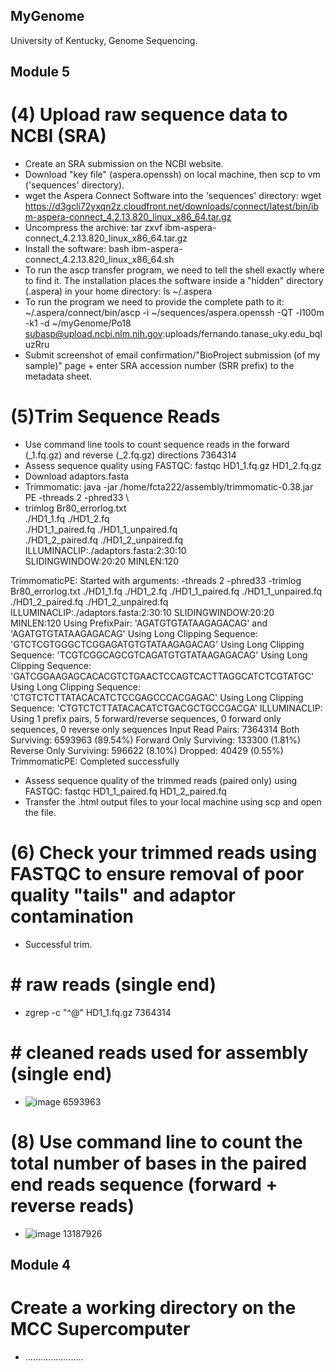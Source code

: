 ## MyGenome
University of Kentucky, Genome Sequencing.

## Module 5
# (4) Upload raw sequence data to NCBI (SRA)
- Create an SRA submission on the NCBI website.
- Download "key file" (aspera.openssh) on local machine, then scp to vm ('sequences' directory).
- wget the Aspera Connect Software into the 'sequences' directory:  wget https://d3gcli72yxqn2z.cloudfront.net/downloads/connect/latest/bin/ibm-aspera-connect_4.2.13.820_linux_x86_64.tar.gz
- Uncompress the archive: tar zxvf ibm-aspera-connect_4.2.13.820_linux_x86_64.tar.gz
- Install the software: bash ibm-aspera-connect_4.2.13.820_linux_x86_64.sh
- To run the ascp transfer program, we need to tell the shell exactly where to find it. The installation places the software inside a "hidden" directory (.aspera) in your home directory: ls ~/.aspera
- To run the program we need to provide the complete path to it: ~/.aspera/connect/bin/ascp -i ~/sequences/aspera.openssh -QT -l100m -k1 -d ~/myGenome/Po18 subasp@upload.ncbi.nlm.nih.gov:uploads/fernando.tanase_uky.edu_bqluzRru
- Submit screenshot of email confirmation/"BioProject submission (of my sample)" page + enter SRA accession number (SRR prefix) to the metadata sheet.

# (5)Trim Sequence Reads
- Use command line tools to count sequence reads in the forward (_1.fq.gz) and reverse (_2.fq.gz) directions
  7364314
- Assess sequence quality using FASTQC: fastqc HD1_1.fq.gz  HD1_2.fq.gz
- Download adaptors.fasta
- Trimmomatic: java -jar /home/fcta222/assembly/trimmomatic-0.38.jar PE -threads 2 -phred33 \
- trimlog Br80_errorlog.txt \
./HD1_1.fq ./HD1_2.fq \
./HD1_1_paired.fq ./HD1_1_unpaired.fq \
./HD1_2_paired.fq ./HD1_2_unpaired.fq \
ILLUMINACLIP:./adaptors.fasta:2:30:10 \
SLIDINGWINDOW:20:20 MINLEN:120

TrimmomaticPE: Started with arguments:
 -threads 2 -phred33 -trimlog Br80_errorlog.txt ./HD1_1.fq ./HD1_2.fq ./HD1_1_paired.fq ./HD1_1_unpaired.fq ./HD1_2_paired.fq ./HD1_2_unpaired.fq ILLUMINACLIP:./adaptors.fasta:2:30:10 SLIDINGWINDOW:20:20 MINLEN:120
Using PrefixPair: 'AGATGTGTATAAGAGACAG' and 'AGATGTGTATAAGAGACAG'
Using Long Clipping Sequence: 'GTCTCGTGGGCTCGGAGATGTGTATAAGAGACAG'
Using Long Clipping Sequence: 'TCGTCGGCAGCGTCAGATGTGTATAAGAGACAG'
Using Long Clipping Sequence: 'GATCGGAAGAGCACACGTCTGAACTCCAGTCACTTAGGCATCTCGTATGC'
Using Long Clipping Sequence: 'CTGTCTCTTATACACATCTCCGAGCCCACGAGAC'
Using Long Clipping Sequence: 'CTGTCTCTTATACACATCTGACGCTGCCGACGA'
ILLUMINACLIP: Using 1 prefix pairs, 5 forward/reverse sequences, 0 forward only sequences, 0 reverse only sequences
Input Read Pairs: 7364314 Both Surviving: 6593963 (89.54%) Forward Only Surviving: 133300 (1.81%) Reverse Only Surviving: 596622 (8.10%) Dropped: 40429 (0.55%)
TrimmomaticPE: Completed successfully

- Assess sequence quality of the trimmed reads (paired only) using FASTQC: fastqc HD1_1_paired.fq HD1_2_paired.fq
- Transfer the .html output files to your local machine using scp and open the file.

# (6) Check your trimmed reads using FASTQC to ensure removal of poor quality "tails" and adaptor contamination
- Successful trim.
  
# # raw reads (single end)
- zgrep -c "^@" HD1_1.fq.gz
    7364314

# # cleaned reads used for assembly (single end)
- ![image](https://github.com/user-attachments/assets/88d7805d-9e28-4cfe-8568-bd4d6ffff889)
  6593963
  
# (8) Use command line to count the total number of bases in the paired end reads sequence (forward + reverse reads)
- ![image](https://github.com/user-attachments/assets/83dfa950-f85d-4eb4-a310-bb3962281e98)
    13187926

## Module 4
# Create a working directory on the MCC Supercomputer
- .......................
